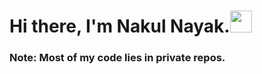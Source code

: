 
<h1><b>Hi there, I'm Nakul Nayak.</b><img src="https://media.giphy.com/media/hvRJCLFzcasrR4ia7z/giphy.gif" width="35"></h1>

<h3> Note: Most of my code lies in private repos.<h3>